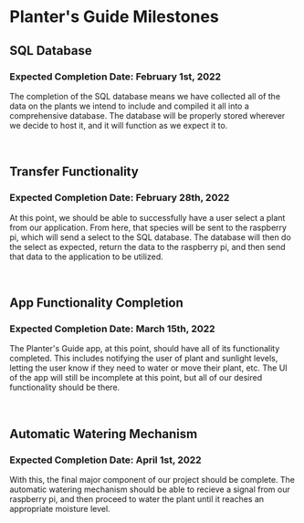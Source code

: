 # Planter's Guide Milestones

## SQL Database
### Expected Completion Date: February 1st, 2022

The completion of the SQL database means we have collected all of the data on the plants we intend to include and compiled it all into a comprehensive database. The database will be properly stored wherever we decide to host it, and it will function as we expect it to.

<br>

## Transfer Functionality
### Expected Completion Date: February 28th, 2022

At this point, we should be able to successfully have a user select a plant from our application. From here, that species will be sent to the raspberry pi, which will send a select to the SQL database. The database will then do the select as expected, return the data to the raspberry pi, and then send that data to the application to be utilized.

<br>

## App Functionality Completion
### Expected Completion Date: March 15th, 2022

The Planter's Guide app, at this point, should have all of its functionality completed. This includes notifying the user of plant and sunlight levels, letting the user know if they need to water or move their plant, etc. The UI of the app will still be incomplete at this point, but all of our desired functionality should be there.

<br>

## Automatic Watering Mechanism
### Expected Completion Date: April 1st, 2022

With this, the final major component of our project should be complete. The automatic watering mechanism should be able to recieve a signal from our raspberry pi, and then proceed to water the plant until it reaches an appropriate moisture level. 

